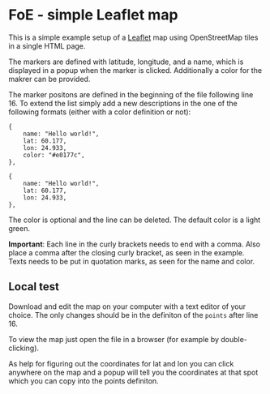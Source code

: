 # FoE - simple Leaflet map
This is a simple example setup of a [Leaflet](https://leafletjs.com) map using OpenStreetMap tiles in a single HTML page.

The markers are defined with latitude, longitude, and a name, which is displayed in a popup when the marker is clicked. Additionally a color for the makrer can be provided.

The marker positons are defined in the beginning of the file following line 16. To extend the list simply add a new descriptions in the one of the following formats (either with a color definition or not):
```
{
    name: "Hello world!",
    lat: 60.177, 
    lon: 24.933,
    color: "#e0177c",
},

{
    name: "Hello world!",
    lat: 60.177, 
    lon: 24.933,
},
```
The color is optional and the line can be deleted. The default color is a light green.

**Important**: Each line in the curly brackets needs to end with a comma. Also place a comma after the closing curly bracket, as seen in the example.
Texts needs to be put in quotation marks, as seen for the name and color.

## Local test
Download and edit the map on your computer with a text editor of your choice. The only changes should be in the definiton of the `points` after line 16.

To view the map just open the file in a browser (for example by double-clicking).

As help for figuring out the coordinates for lat and lon you can click anywhere on the map and a popup will tell you the coordinates at that spot which you can copy into the points definiton.